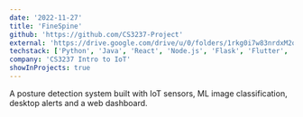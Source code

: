 ```yaml
---
date: '2022-11-27'
title: 'FineSpine'
github: 'https://github.com/CS3237-Project'
external: 'https://drive.google.com/drive/u/0/folders/1rkg0i7w83nrdxM2qxzyb_D3pltCQ2hLm'
techstack: ['Python', 'Java', 'React', 'Node.js', 'Flask', 'Flutter', 'Bash', 'Google Cloud']
company: 'CS3237 Intro to IoT'
showInProjects: true
---
```


A posture detection system built with IoT sensors, ML image classification, desktop alerts and a web dashboard.

